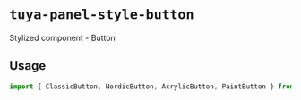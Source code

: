 # `tuya-panel-style-button`

Stylized component - Button

## Usage

```jsx
import { ClassicButton, NordicButton, AcrylicButton, PaintButton } from 'tuya-panel-style-button';
```
